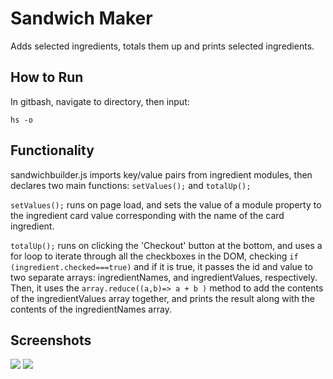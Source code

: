 # Sandwich Maker

Adds selected ingredients, totals them up and prints selected ingredients.

## How to Run

In gitbash, navigate to directory, then input:
```
hs -o
```

## Functionality

sandwichbuilder.js imports key/value pairs from ingredient modules,
then declares two main functions:
```setValues();```
and
```totalUp();```


```setValues();``` runs on page load, and sets the value of a module property to the ingredient card value corresponding with the name of the card ingredient.


```totalUp();``` runs on clicking the 'Checkout' button at the bottom, and uses a for loop to iterate through all the checkboxes in the DOM, checking ```if (ingredient.checked===true)``` and if it is true, it passes the id and value to two separate arrays: ingredientNames, and ingredientValues, respectively. Then, it uses the ```array.reduce((a,b)=> a + b )``` method to add the contents of the ingredientValues array together, and prints the result along with the contents of the ingredientNames array.
## Screenshots
![](assets/sandwich1.JPG)
![](assets/sandwich2.JPG)
